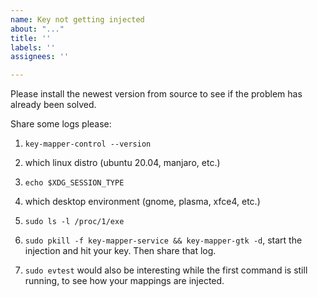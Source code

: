 ```yaml
---
name: Key not getting injected
about: "..."
title: ''
labels: ''
assignees: ''

---
```


Please install the newest version from source to see if the problem has already been solved.

Share some logs please:

1. `key-mapper-control --version`
2. which linux distro (ubuntu 20.04, manjaro, etc.)
3. `echo $XDG_SESSION_TYPE`
4. which desktop environment (gnome, plasma, xfce4, etc.)
5. `sudo ls -l /proc/1/exe`

6. `sudo pkill -f key-mapper-service && key-mapper-gtk -d`, start the injection and hit your key. Then share that log.
7. `sudo evtest` would also be interesting while the first command is still running, to see how your mappings are injected.
